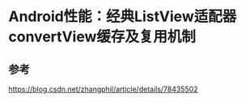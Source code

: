 # Android性能：经典ListView适配器convertView缓存及复用机制

## 参考
https://blog.csdn.net/zhangphil/article/details/78435502


